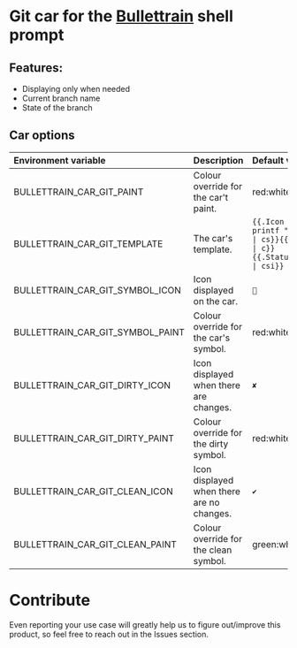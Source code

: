 # Git car for the [Bullettrain](https://github.com/bullettrain-sh/bullettrain-go-core) shell prompt

## Features:

- Displaying only when needed
- Current branch name
- State of the branch

## Car options

| Environment variable             | Description                               | Default value                                                         |
|:---------------------------------|:------------------------------------------|:----------------------------------------------------------------------|
| BULLETTRAIN_CAR_GIT_PAINT        | Colour override for the car't paint.      | red:white                                                             |
| BULLETTRAIN_CAR_GIT_TEMPLATE     | The car's template.                       | `{{.Icon \| printf "%s " \| cs}}{{.Name \| c}}{{.StatusIcon \| csi}}` |
| BULLETTRAIN_CAR_GIT_SYMBOL_ICON  | Icon displayed on the car.                | ``                                                                   |
| BULLETTRAIN_CAR_GIT_SYMBOL_PAINT | Colour override for the car's symbol.     | red:white                                                             |
| BULLETTRAIN_CAR_GIT_DIRTY_ICON   | Icon displayed when there are changes.    | `✘`                                                                   |
| BULLETTRAIN_CAR_GIT_DIRTY_PAINT  | Colour override for the dirty symbol.     | red:white                                                             |
| BULLETTRAIN_CAR_GIT_CLEAN_ICON   | Icon displayed when there are no changes. | `✔`                                                                   |
| BULLETTRAIN_CAR_GIT_CLEAN_PAINT  | Colour override for the clean symbol.     | green:white                                                           |

# Contribute

Even reporting your use case will greatly help us to figure out/improve
this product, so feel free to reach out in the Issues section.
